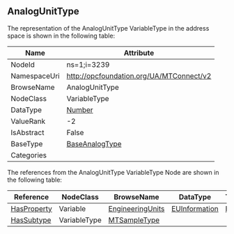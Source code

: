<!-- objecttype -->
## AnalogUnitType
  
<!-- end of text -->
The representation of the AnalogUnitType VariableType in the address space is shown in the following table:  

|Name|Attribute|
|---|---|
|NodeId|ns=1;i=3239|
|NamespaceUri|http://opcfoundation.org/UA/MTConnect/v2|
|BrowseName|AnalogUnitType|
|NodeClass|VariableType|
|DataType|[Number](../../../Core/Part3/DataTypes/Number/readme.md)|
|ValueRank|-2|
|IsAbstract|False|
|BaseType|[BaseAnalogType](../../VariableTypes/BaseAnalogType/readme.md)|
|Categories||

The references from the AnalogUnitType VariableType Node are shown in the following table:  

|Reference|NodeClass|BrowseName|DataType|TypeDefinition|ModellingRule|
|---|---|---|---|---|---|
|[HasProperty](../../../Core/Part3/ReferenceTypes/HasProperty/readme.md)|Variable|[EngineeringUnits](#EngineeringUnits)|[EUInformation](../../../Core/Part8/DataTypes/EUInformation/readme.md)|[PropertyType](../../../Core/Part5/VariableTypes/PropertyType/readme.md)|[Mandatory](../../../Core/Objects/Mandatory/readme.md)|
|[HasSubtype](../../../Core/Part3/ReferenceTypes/HasSubtype/readme.md)|VariableType|[MTSampleType](#MTSampleType)||||


